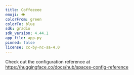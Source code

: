 ```yaml
---
title: Coffeeeee
emoji: 👁
colorFrom: green
colorTo: blue
sdk: gradio
sdk_version: 4.44.1
app_file: app.py
pinned: false
license: cc-by-nc-sa-4.0
---
```


Check out the configuration reference at https://huggingface.co/docs/hub/spaces-config-reference
